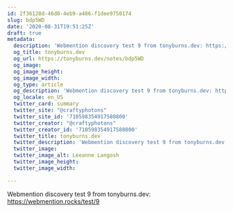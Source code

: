 ```yaml
---
id: 2f36128d-46d0-4eb9-a486-f1dee9750174
slug: bdp5WD
date: '2020-08-31T19:51:25Z'
draft: true
metadata:
  description: 'Webmention discovery test 9 from tonyburns.dev: https://webmention.rocks/test/9 '
  og_title: tonyburns.dev
  og_url: https://tonyburns.dev/notes/bdp5WD
  og_image: 
  og_image_height: 
  og_image_width: 
  og_type: article
  og_description: 'Webmention discovery test 9 from tonyburns.dev: https://webmention.rocks/test/9 '
  og_locale: en_US
  twitter_card: summary
  twitter_site: "@craftyphotons"
  twitter_site_id: '710598354917580800'
  twitter_creator: "@craftyphotons"
  twitter_creator_id: '710598354917580800'
  twitter_title: tonyburns.dev
  twitter_description: 'Webmention discovery test 9 from tonyburns.dev: https://webmention.rocks/test/9 '
  twitter_image: 
  twitter_image_alt: Leeanne Langosh
  twitter_image_height: 
  twitter_image_width: 

---
```


Webmention discovery test 9 from tonyburns.dev: https://webmention.rocks/test/9
